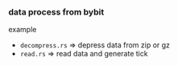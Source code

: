 ### data process from bybit

example

- `decompress.rs` => depress data from zip or gz
- `read.rs` => read data and generate tick
